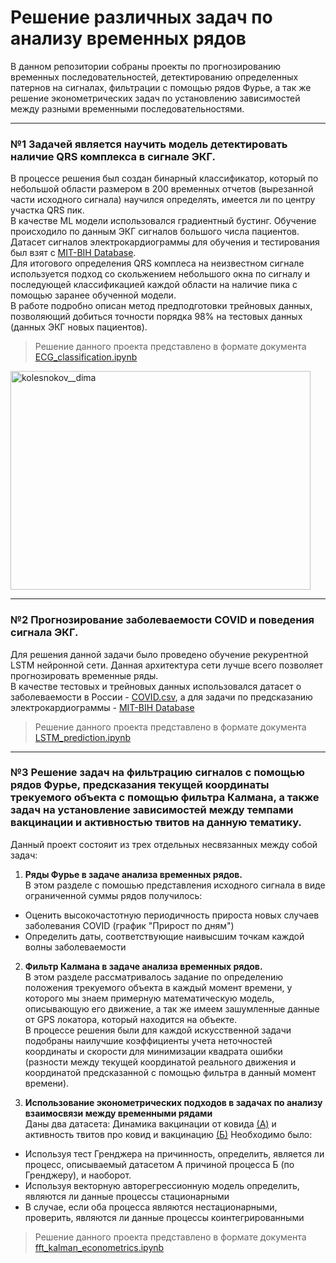 # Решение различных задач по анализу временных рядов
В данном репозитории собраны проекты по прогнозированию временных последовательностей, детектированию определенных патернов на сигналах, фильтрации с помощью рядов Фурье, а так же решение эконометрических задач по установлению зависимостей между разными временными последовательностями.

---

### №1 Задачей является научить модель детектировать наличие QRS комплекса в сигнале ЭКГ.
В процессе решения был создан бинарный классификатор, который по небольшой области размером в 200 временных отчетов (вырезанной части исходного сигнала) научился определять, имеется ли по центру участка QRS пик. <br/>
В качестве ML модели использовался градиентный бустинг. Обучение происходило по данным ЭКГ сигналов большого числа пациентов. Датасет сигналов электрокардиограммы для обучения и тестирования был взят с [MIT-BIH Database](https://www.kaggle.com/datasets/mondejar/mitbih-database?resource=download&select=100.csv). <br/>
Для итогового определения QRS комплеса на неизвестном сигнале используется подход со скольжением небольшого окна по сигналу и последующей классификацией каждой области на наличие пика с помощью заранее обученной модели.<br/>
В работе подробно описан метод предподготовки трейновых данных, позволяющий добиться точности порядка 98% на тестовых данных (данных ЭКГ новых пациентов).
> Решение данного проекта представлено в формате документа [ECG_classification.ipynb](https://github.com/Koldim2001/time_series_theory/blob/main/ECG_classification.ipynb)

<img align="center" src="https://www.mdpi.com/sensors/sensors-17-00176/article_deploy/html/images/sensors-17-00176-g011.png" alt="kolesnokov__dima" height="350" width="480" /> 

---
### №2 Прогнозирование заболеваемости COVID и поведения сигнала ЭКГ.
Для решения данной задачи было проведено обучение рекурентной LSTM нейронной сети. Данная архитектура сети лучше всего позволяет прогнозировать временные ряды.<br/>
В качестве тестовых и трейновых данных использовался датасет о заболеваемости в России - [COVID.csv](https://github.com/Koldim2001/time_series_theory/blob/main/COVID.csv), а для задачи по предсказанию электрокардиограммы - [MIT-BIH Database](https://www.kaggle.com/datasets/mondejar/mitbih-database?resource=download&select=100.csv)
> Решение данного проекта представлено в формате документа [LSTM_prediction.ipynb](https://github.com/Koldim2001/time_series_theory/blob/main/LSTM_prediction.ipynb)

---
### №3 Решение задач на фильтрацию сигналов с помощью рядов Фурье, предсказания текущей координаты трекуемого объекта с помощью фильтра Калмана, а также задач на установление зависимостей между темпами вакцинации и активностью твитов на данную тематику.
Данный проект состояит из трех отдельных несвязанных между собой задач:
  1) __Ряды Фурье в задаче анализа временных рядов.__ <br>
  В этом разделе с помошью представления исходного сигнала в виде ограниченной суммы рядов получилось:
* Оценить высокочастотную периодичность прироста новых случаев заболевания COVID (график "Прирост по дням")
* Определить даты, соответствующие наивысшим точкам каждой волны заболеваемости

 2) __Фильтр Калмана в задаче анализа временных рядов.__ <br>
 В этом разделе рассматривалось задание по определению положения трекуемого объекта в каждый момент времени, у которого мы знаем примерную математическую модель, описывающую его движение, а так же имеем зашумленные данные от GPS локатора, который находится на объекте. <br>
 В процессе решения были для каждой искусственной задачи подобраны наилучшие коэффициенты учета неточностей координаты и скорости для минимизации квадрата ошибки (разности между текущей координатой реального движения и координатой предсказанной с помощью фильтра в данный момент времени).
 
  2) __Использование эконометрических подходов в задачах по анализу взаимосвязи между временными рядами__ <br>
   Даны два датасета: Динамика вакцинации от ковида [(А)](https://www.kaggle.com/datasets/priteshraj10/covid-vaccination-all-countries-data) и активность твитов про ковид и вакцинацию [(Б)](https://www.kaggle.com/datasets/gpreda/all-covid19-vaccines-tweets)
Необходимо было:
* Используя тест Гренджера на причинность, определить, является ли процесс, описываемый датасетом А причиной процесса Б (по Гренджеру), и наоборот.
* Используя векторную авторегрессионную модель определить, являются ли данные процессы стационарными
* В случае, если оба процесса являются нестационарными, проверить, являются ли данные процессы коинтегрированными
> Решение данного проекта представлено в формате документа [fft_kalman_econometrics.ipynb](https://github.com/Koldim2001/time_series_theory/blob/main/fft_kalman_econometrics.ipynb)

